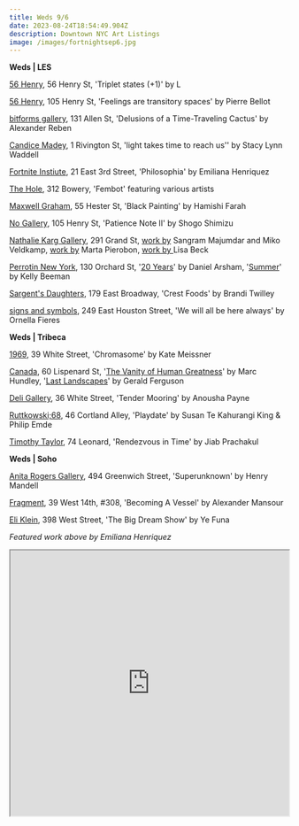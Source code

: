 ```yaml
---
title: Weds 9/6
date: 2023-08-24T18:54:49.904Z
description: Downtown NYC Art Listings
image: /images/fortnightsep6.jpg
---
```

**W﻿eds | LES**

[56 Henry](https://56henry.nyc/exhibitions/triple-states-1), 56 Henry St, 'Triplet states (+1)' by L

[56 Henry](https://56henry.nyc/exhibitions/feelings-are-transitory-spaces), 105 Henry St, 'Feelings are transitory spaces' by Pierre Bellot

[bitforms gallery](https://bitforms.art/exhibition/alexander-reben/), 131 Allen St, 'Delusions of a Time-Traveling Cactus' by Alexander Reben

[Candice Madey](https://www.candicemadey.com/gallery/all/stacy-lynn-waddell-2023), 1 Rivington St, 'light takes time to reach us'' by Stacy Lynn Waddell

[Fortnite Instiute](https://fortnight.institute/exhibitions/78-emiliana-henriquez-philosophia/), 21 East 3rd Street, 'Philosophia' by Emiliana Henriquez

[The Hole](http://theholenyc.com/), 312 Bowery, 'Fembot' featuring various artists 

[Maxwell Graham](https://maxwellgraham.biz/), 55 Hester St, 'Black Painting' by Hamishi Farah

[No Gallery](https://www.nononogallery.com/), 105 Henry St, 'Patience Note II' by Shogo Shimizu

[Nathalie Karg Gallery](https://nathaliekarg.com/news/), 291 Grand St, [work by](https://nathaliekarg.com/exhibitions/72-sangram-majumdar-and-miko-veldkamp/works/) Sangram Majumdar and Miko Veldkamp, [work by](https://nathaliekarg.com/exhibitions/74-marta-pierobon/works/) Marta Pierobon, [work by ](https://nathaliekarg.com/exhibitions/73-lisa-beck/works/)Lisa Beck

[Perrotin New York](https://www.perrotin.com/), 130 Orchard St, '[20 Years](https://www.perrotin.com/exhibitions/daniel_arsham-20-years/9133)' by Daniel Arsham, '[Summer](https://www.perrotin.com/exhibitions/kelly_beeman-summer/10311)' by Kelly Beeman

[Sargent's Daughters](https://www.sargentsdaughters.com/brandi-twilley-crest-foods), 179 East Broadway, 'Crest Foods' by Brandi Twilley

[signs and symbols](https://www.signsandsymbols.art/exhibitions/we-will-all-be-here-always), 249 East Houston Street, 'We will all be here always' by Ornella Fieres

**W﻿eds | Tribeca**

[1969](http://www.1969gallery.com/upcoming), 39 White Street, 'Chromasome' by Kate Meissner

[Canada](https://www.canadanewyork.com/), 60 Lispenard St, '[The Vanity of Human Greatness](https://www.canadanewyork.com/exhibitions/2023/the-vanity-of-human-greatness/)' by Marc Hundley, '[Last Landscapes](https://www.canadanewyork.com/exhibitions/2023/last-landscapes/)' by Gerald Ferguson

[Deli Gallery](https://deligallery.com/Exhibitions), 36 White Street, 'Tender Mooring' by Anousha Payne

[Ruttkowski;68](https://www.ruttkowski68.com/exhibition/playdate/), 46 Cortland Alley, 'Playdate' by Susan Te Kahurangi King & Philip Emde

[Timothy Taylor](https://www.timothytaylor.com/exhibitions/rendezvous-in-time/), 74 Leonard, 'Rendezvous in Time' by Jiab Prachakul

**W﻿eds | Soho**

[Anita Rogers Gallery](https://www.anitarogersgallery.com/exhibitions/henry-mandell), 494 Greenwich Street, 'Superunknown' by Henry Mandell

[Fragment](https://fragment.gallery/exhibitions/57-becoming-a-vessel-alexander-mansour/overview/), 39 West 14th, #308, 'Becoming A Vessel' by Alexander Mansour

[Eli Klein](http://www.galleryek.com/exhibitions/ye-funa-the-big-dream-show), 398 West Street, 'The Big Dream Show' by Ye Funa

*F﻿eatured work above by Emiliana Henriquez*

<iframe src="https://www.google.com/maps/d/u/1/embed?mid=1eW2XcNX3mQ3znqL4uzDiHgevrJQWCuk&ehbc=2E312F" width="100%" height="480"></iframe>
